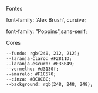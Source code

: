 Fontes

font-family: 'Alex Brush', cursive;

font-family: "Poppins",sans-serif;

Cores

    --fundo: rgb(240, 212, 212);
    --laranja-claro: #F2811D;
    --laranja-escuro: #E35B49;
    --vermelho: #d3130f;
    --amarelo: #F1C570; 
    --cinza: #8C8C8C;
    --background: rgb(248, 248, 248);